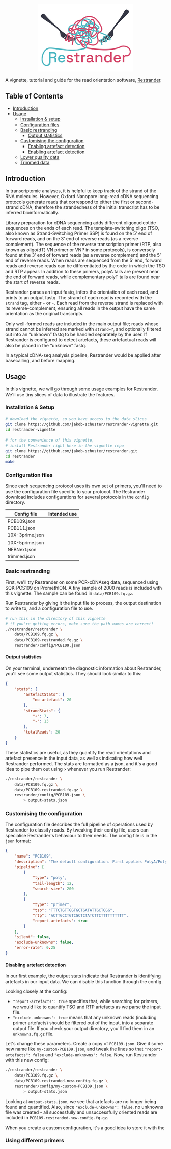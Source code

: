 <p align="center">
    <img src="figures/logo.png" title="Restrander" alt="Restrander" width="300">
</p>

A vignette, tutorial and guide for the read orientation software, [Restrander](https://github.com/jakob-schuster/restrander).

## Table of Contents

- [Introduction](#introduction)
- [Usage](#usage)
    - [Installation & setup](#installation--setup)
    - [Configuration files](#configuration-files)
    - [Basic restranding](#basic-restranding)
        - [Output statistics](#output-statistics)
    - [Customising the configuration](#customising-the-configuration)
        - [Enabling artefact detection](#artefact-detection)
        - [Enabling artefact detection](#artefact-detection)
    - [Lower quality data](#lower-quality-data)
    - [Trimmed data](#trimmed-data)


## Introduction

In transcriptomic analyses, it is helpful to keep track of the strand of the RNA molecules. However, Oxford Nanopore long-read cDNA sequencing protocols generate reads that correspond to either the first or second-strand cDNA, therefore the strandedness of the initial transcript has to be inferred bioinformatically.

Library preparation for cDNA sequencing adds different oligonucleotide sequences on the ends of each read. The template-switching oligo (TSO, also known as Strand-Switching Primer SSP) is found on the 5’ end of forward reads, and on the 3’ end of reverse reads (as a reverse complement). The sequence of the reverse transcription primer (RTP, also known as oligo(dT) VN primer or VNP in some protocols), is conversely found at the 3’ end of forward reads (as a reverse complement) and the 5’ end of reverse reads. When reads are sequenced from the 5’ end, forward reads and reverse reads can be differentiated by the order in which the TSO and RTP appear. In addition to these primers, polyA tails are present near the end of forward reads, while complementary polyT tails are found near the start of reverse reads.

Restrander parses an input fastq, infers the orientation of each read, and prints to an output fastq. The strand of each read is recorded with the `strand` tag, either `+` or `-`. Each read from the reverse strand is replaced with its reverse-complement, ensuring all reads in the output have the same orientation as the original transcripts.

Only well-formed reads are included in the main output file; reads whose strand cannot be inferred are marked with `strand=?`, and optionally filtered out into an “unknown” fastq to be handled separately by the user. If Restrander is configured to detect artefacts, these artefactual reads will also be placed in the “unknown” fastq.

In a typical cDNA-seq analysis pipeline, Restrander would be applied after basecalling, and before mapping.

## Usage

In this vignette, we will go through some usage examples for Restrander. We'll use tiny slices of data to illustrate the features.

### Installation & Setup

```bash
# download the vignette, so you have access to the data slices
git clone https://github.com/jakob-schuster/restrander-vignette.git
cd restrander-vignette

# for the convenience of this vignette, 
# install Restrander right here in the vignette repo
git clone https://github.com/jakob-schuster/restrander.git
cd restrander
make
```

### Configuration files

Since each sequencing protocol uses its own set of primers, you'll need to use the configuration file specific to your protocol. The Restrander download includes configurations for several protocols in the `config` directory. 

<table>
    <thead>
        <tr>
            <th>Config file</th>
            <th>Intended use</th>
        </tr>
    </thead>
    <tbody>
        <tr>
            <td>PCB109.json</td>
            <td></td>
        </tr>
        <tr>
            <td>PCB111.json</td>
            <td></td>
        </tr>
        <tr>
            <td>10X-3prime.json</td>
            <td></td>
        </tr>
        <tr>
            <td>10X-5prime.json</td>
            <td></td>
        </tr>
        <tr>
            <td>NEBNext.json</td>
            <td></td>
        </tr>
        <tr>
            <td>trimmed.json</td>
            <td></td>
        </tr>
    </tbody>
</table>

### Basic restranding

First, we'll try Restrander on some PCR-cDNAseq data, sequenced using SQK-PCS109 on PromethION. A tiny sample of 2000 reads is included with this vignette. The sample can be found in `data/PCB109.fq.gz`.

Run Restrander by giving it the input file to process, the output destination to write to, and a configuration file to use.

```bash
# run this in the directory of this vignette
# if you're getting errors, make sure the path names are correct!
./restrander/restrander \
    data/PCB109.fq.gz \
    data/PCB109-restranded.fq.gz \
    restrander/config/PCB109.json
```

#### Output statistics

On your terminal, underneath the diagnostic information about Restrander, you'll see some output statistics. They should look similar to this:

```json
{
    "stats": {
        "artefactStats": {
            "no artefact": 20
        },
        "strandStats": {
            "+": 7,
            "-": 13
        },
        "totalReads": 20
    }
}
```

These statistics are useful, as they quantify the read orientations and artefact presence in the input data, as well as indicating how well Restrander performed. The stats are formatted as a json, and it's a good idea to pipe them out using `>` whenever you run Restrander:

```bash
./restrander/restrander \
    data/PCB109.fq.gz \
    data/PCB109-restranded.fq.gz \
    restrander/config/PCB109.json \
        > output-stats.json
```

### Customising the configuration

The configuration file describes the full pipeline of operations used by Restrander to classify reads. By tweaking their config file, users can specialise Restrander's behaviour to their needs. The config file is in the `json` format:

```json
{
    "name": "PCB109",
    "description": "The default configuration. First applies PolyA/PolyT classification, then looks for the standard TSO (SSP) and RTP (VNP) used in PCB109 chemistry.",
    "pipeline": [
        {
            "type": "poly",
            "tail-length": 12,
            "search-size": 200
        },
        {
            "type": "primer",
            "tso": "TTTCTGTTGGTGCTGATATTGCTGGG",
            "rtp": "ACTTGCCTGTCGCTCTATCTTCTTTTTTTTTT",
            "report-artefacts": true
        }
    ],
    "silent": false,
    "exclude-unknowns": false,
    "error-rate": 0.25
}
```

#### Disabling artefact detection

In our first example, the output stats indicate that Restrander is identifying artefacts in our input data. We can disable this function through the config.

Looking closely at the config:
- `"report-artefacts": true` specifies that, while searching for primers, we would like to quantify TSO and RTP artefacts as we parse the input file. 
- `"exclude-unknowns": true` means that any unknown reads (including primer artefacts) should be filtered out of the input, into a separate output file. If you check your output directory, you'll find them in an `unknowns.fq.gz` file.

Let's change these parameters. Create a copy of `PCB109.json`. Give it some new name like `my-custom-PCB109.json`, and tweak the lines so that `"report-artefacts": false` and `"exclude-unknowns": false`. Now, run Restrander with this new config:

```bash
./restrander/restrander \
    data/PCB109.fq.gz \
    data/PCB109-restranded-new-config.fq.gz \
    restrander/config/my-custom-PCB109.json \
        > output-stats.json
```

Looking at `output-stats.json`, we see that artefacts are no longer being found and quantified. Also, since `"exclude-unknowns": false`, no unknowns file was created - all successfully and unsuccessfully oriented reads are included in `PCB109-restranded-new-config.fq.gz`.

When you create a custom configuration, it's a good idea to store it with the 

### Using different primers

